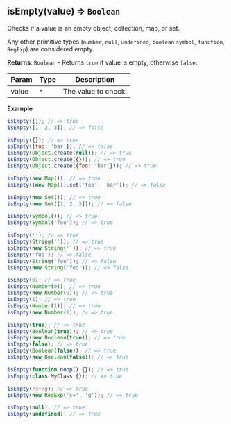 <a name="isEmpty"></a>

## isEmpty(value) ⇒ <code>Boolean</code>
Checks if a value is an empty object, collection, map, or set.

Any other primitive types (`number`, `null`, `undefined`, `boolean` `symbol`, `function`, `RegExp`) are considered empty.

**Returns**: <code>Boolean</code> - Returns `true` if value is empty, otherwise `false`.

| Param | Type | Description |
| --- | --- | --- |
| value | <code>\*</code> | The value to check. |

**Example**
```js
isEmpty([]); // => true
isEmpty([1, 2, 3]); // => false

isEmpty({}); // => true
isEmpty({foo: 'bar'}); // => false
isEmpty(Object.create(null)); // => true
isEmpty(Object.create({})); // => true
isEmpty(Object.create({foo: 'bar'})); // => true

isEmpty(new Map()); // => true
isEmpty((new Map()).set('foo', 'bar')); // => false

isEmpty(new Set()); // => true
isEmpty(new Set([1, 2, 3])); // => false

isEmpty(Symbol()); // => true
isEmpty(Symbol('foo')); // => true

isEmpty(''); // => true
isEmpty(String('')); // => true
isEmpty(new String('')); // => true
isEmpty('foo'); // => false
isEmpty(String('foo')); // => false
isEmpty(new String('foo')); // => false

isEmpty(0); // => true
isEmpty(Number(0)); // => true
isEmpty(new Number(0)); // => true
isEmpty(1); // => true
isEmpty(Number(1)); // => true
isEmpty(new Number(1)); // => true

isEmpty(true); // => true
isEmpty(Boolean(true)); // => true
isEmpty(new Boolean(true)); // => true
isEmpty(false); // => true
isEmpty(Boolean(false)); // => true
isEmpty(new Boolean(false)); // => true

isEmpty(function noop() {}); // => true
isEmpty(class MyClass {}); // => true

isEmpty(/s+/g); // => true
isEmpty(new RegExp('s+', 'g')); // => true

isEmpty(null); // => true
isEmpty(undefined); // => true
```
